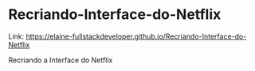 # Recriando-Interface-do-Netflix

Link: https://elaine-fullstackdeveloper.github.io/Recriando-Interface-do-Netflix

Recriando a Interface do Netflix
